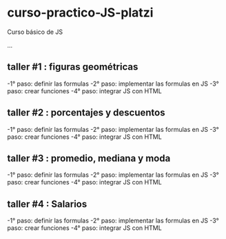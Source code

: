 # curso-practico-JS-platzi
Curso básico de JS 


... 
## taller #1 : figuras geométricas 

-1° paso: definir las formulas
-2° paso: implementar las formulas en JS 
-3° paso: crear funciones 
-4° paso: integrar JS con HTML  

## taller #2 : porcentajes y descuentos 

-1° paso: definir las formulas
-2° paso: implementar las formulas en JS 
-3° paso: crear funciones 
-4° paso: integrar JS con HTML

## taller #3 : promedio, mediana y moda

-1° paso: definir las formulas
-2° paso: implementar las formulas en JS 
-3° paso: crear funciones 
-4° paso: integrar JS con HTML

## taller #4 : Salarios

-1° paso: definir las formulas
-2° paso: implementar las formulas en JS 
-3° paso: crear funciones 
-4° paso: integrar JS con HTML